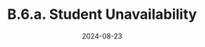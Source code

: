 ---
slug: /pages/vi-policies-for-middlebury-institute-online/vi-b-academic-policies/b-6-unavailability/b-6-a-student-unavailability
title: B.6.a. Student Unavailability
date: 2024-08-23
---